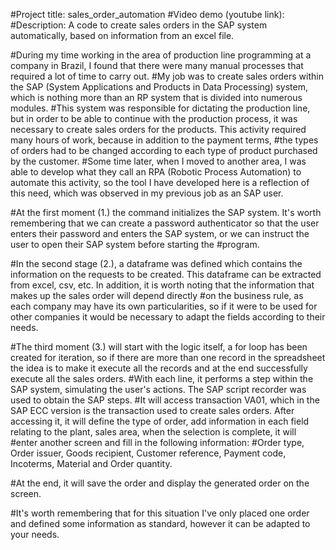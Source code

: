 #Project title: sales_order_automation
#Video demo (youtube link): 
#Description: A code to create sales orders in the SAP system automatically, based on information from an excel file.

#During my time working in the area of production line programming at a company in Brazil, I found that there were many manual processes that required a lot of time to carry out.
#My job was to create sales orders within the SAP (System Applications and Products in Data Processing) system, which is nothing more than an RP system that is divided into numerous modules. 
#This system was responsible for dictating the production line, but in order to be able to continue with the production process, it was necessary to create sales orders for the products. This activity required many hours of work, because in addition to the payment terms, #the types of orders had to be changed according to each type of product purchased by the customer. 
#Some time later, when I moved to another area, I was able to develop what they call an RPA (Robotic Process Automation) to automate this activity, so the tool I have developed here is a reflection of this need, which was observed in my previous job as an SAP user.

#At the first moment (1.) the command initializes the SAP system. It's worth remembering that we can create a password authenticator so that the user enters their password and enters the SAP system, or we can instruct the user to open their SAP system before starting the #program.

#In the second stage (2.), a dataframe was defined which contains the information on the requests to be created. This dataframe can be extracted from excel, csv, etc. In addition, it is worth noting that the information that makes up the sales order will depend directly #on the business rule, as each company may have its own particularities, so if it were to be used for other companies it would be necessary to adapt the fields according to their needs.

#The third moment (3.) will start with the logic itself, a for loop has been created for iteration, so if there are more than one record in the spreadsheet the idea is to make it execute all the records and at the end successfully execute all the sales orders.
#With each line, it performs a step within the SAP system, simulating the user's actions. The SAP script recorder was used to obtain the SAP steps. 
#It will access transaction VA01, which in the SAP ECC version is the transaction used to create sales orders. After accessing it, it will define the type of order, add information in each field relating to the plant, sales area, when the selection is complete, it will #enter another screen and fill in the following information:
#Order type, Order issuer, Goods recipient, Customer reference, Payment code, Incoterms, Material and Order quantity.

#At the end, it will save the order and display the generated order on the screen.

#It's worth remembering that for this situation I've only placed one order and defined some information as standard, however it can be adapted to your needs.








